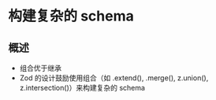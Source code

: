 # 构建复杂的 schema

## 概述

+ 组合优于继承
+ Zod 的设计鼓励使用组合（如 .extend(), .merge(), z.union(), z.intersection()）来构建复杂的 schema

